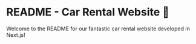 # README - Car Rental Website 🚗

Welcome to the README for our fantastic car rental website developed in Next.js! 
